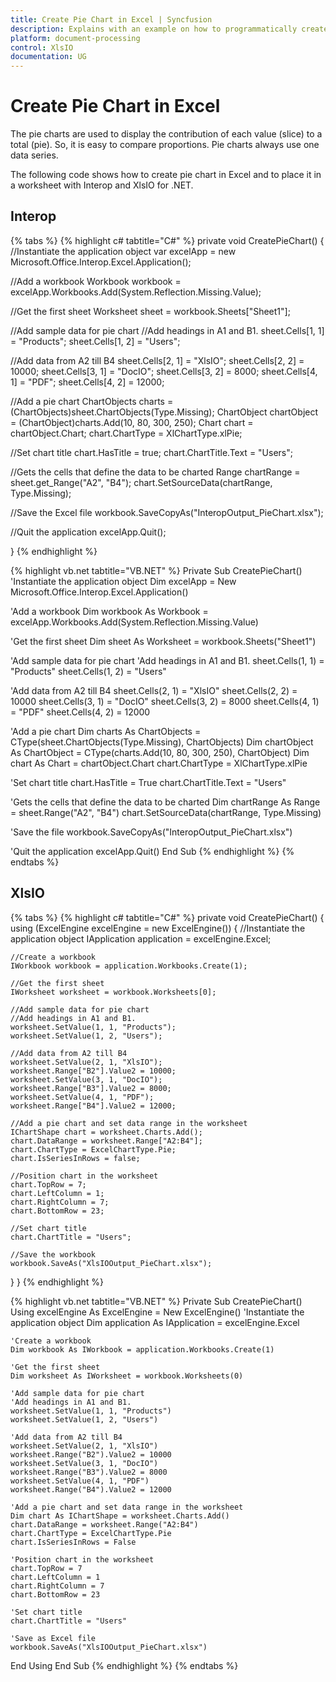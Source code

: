 ```yaml
---
title: Create Pie Chart in Excel | Syncfusion
description: Explains with an example on how to programmatically create pie chart in Excel and to position the chart in a worksheet using Interop and XlsIO.
platform: document-processing
control: XlsIO
documentation: UG
---
```


# Create Pie Chart in Excel

The pie charts are used to display the contribution of each value (slice) to a total (pie). So, it is easy to compare proportions. Pie charts always use one data series.

The following code shows how to create pie chart in Excel and to place it in a worksheet with Interop and XlsIO for .NET.

## Interop

{% tabs %}
{% highlight c# tabtitle="C#" %}
private void CreatePieChart()
{
  //Instantiate the application object
  var excelApp = new Microsoft.Office.Interop.Excel.Application();

  //Add a workbook
  Workbook workbook = excelApp.Workbooks.Add(System.Reflection.Missing.Value);

  //Get the first sheet
  Worksheet sheet = workbook.Sheets["Sheet1"];

  //Add sample data for pie chart
  //Add headings in A1 and B1.
  sheet.Cells[1, 1] = "Products";
  sheet.Cells[1, 2] = "Users";

  //Add data from A2 till B4
  sheet.Cells[2, 1] = "XlsIO";
  sheet.Cells[2, 2] = 10000;
  sheet.Cells[3, 1] = "DocIO";
  sheet.Cells[3, 2] = 8000;
  sheet.Cells[4, 1] = "PDF";
  sheet.Cells[4, 2] = 12000;

  //Add a pie chart
  ChartObjects charts = (ChartObjects)sheet.ChartObjects(Type.Missing);
  ChartObject chartObject = (ChartObject)charts.Add(10, 80, 300, 250);
  Chart chart = chartObject.Chart;
  chart.ChartType = XlChartType.xlPie;

  //Set chart title
  chart.HasTitle = true;
  chart.ChartTitle.Text = "Users";

  //Gets the cells that define the data to be charted
  Range chartRange = sheet.get_Range("A2", "B4");
  chart.SetSourceData(chartRange, Type.Missing);

  //Save the Excel file
  workbook.SaveCopyAs("InteropOutput_PieChart.xlsx");

  //Quit the application
  excelApp.Quit();

}
{% endhighlight %}

{% highlight vb.net tabtitle="VB.NET" %}
Private Sub CreatePieChart()
  'Instantiate the application object
  Dim excelApp = New Microsoft.Office.Interop.Excel.Application()

  'Add a workbook
  Dim workbook As Workbook = excelApp.Workbooks.Add(System.Reflection.Missing.Value)

  'Get the first sheet
  Dim sheet As Worksheet = workbook.Sheets("Sheet1")

  'Add sample data for pie chart
  'Add headings in A1 and B1.
  sheet.Cells(1, 1) = "Products"
  sheet.Cells(1, 2) = "Users"

  'Add data from A2 till B4
  sheet.Cells(2, 1) = "XlsIO"
  sheet.Cells(2, 2) = 10000
  sheet.Cells(3, 1) = "DocIO"
  sheet.Cells(3, 2) = 8000
  sheet.Cells(4, 1) = "PDF"
  sheet.Cells(4, 2) = 12000

  'Add a pie chart
  Dim charts As ChartObjects = CType(sheet.ChartObjects(Type.Missing), ChartObjects)
  Dim chartObject As ChartObject = CType(charts.Add(10, 80, 300, 250), ChartObject)
  Dim chart As Chart = chartObject.Chart
  chart.ChartType = XlChartType.xlPie

  'Set chart title
  chart.HasTitle = True
  chart.ChartTitle.Text = "Users"

  'Gets the cells that define the data to be charted
  Dim chartRange As Range = sheet.Range("A2", "B4")
  chart.SetSourceData(chartRange, Type.Missing)

  'Save the file
  workbook.SaveCopyAs("InteropOutput_PieChart.xlsx")

  'Quit the application
  excelApp.Quit()
End Sub
{% endhighlight %}
{% endtabs %}

## XlsIO

{% tabs %}
{% highlight c# tabtitle="C#" %}
private void CreatePieChart()
{
  using (ExcelEngine excelEngine = new ExcelEngine())
  {
    //Instantiate the application object
    IApplication application = excelEngine.Excel;

    //Create a workbook
    IWorkbook workbook = application.Workbooks.Create(1);

    //Get the first sheet
    IWorksheet worksheet = workbook.Worksheets[0];

    //Add sample data for pie chart
    //Add headings in A1 and B1.
    worksheet.SetValue(1, 1, "Products");
    worksheet.SetValue(1, 2, "Users");

    //Add data from A2 till B4
    worksheet.SetValue(2, 1, "XlsIO");
    worksheet.Range["B2"].Value2 = 10000;
    worksheet.SetValue(3, 1, "DocIO");
    worksheet.Range["B3"].Value2 = 8000;
    worksheet.SetValue(4, 1, "PDF");
    worksheet.Range["B4"].Value2 = 12000;

    //Add a pie chart and set data range in the worksheet
    IChartShape chart = worksheet.Charts.Add();
    chart.DataRange = worksheet.Range["A2:B4"];
    chart.ChartType = ExcelChartType.Pie;
    chart.IsSeriesInRows = false;

    //Position chart in the worksheet
    chart.TopRow = 7;
    chart.LeftColumn = 1;
    chart.RightColumn = 7;
    chart.BottomRow = 23;

    //Set chart title
    chart.ChartTitle = "Users";

    //Save the workbook
    workbook.SaveAs("XlsIOOutput_PieChart.xlsx");
  }
}
{% endhighlight %}

{% highlight vb.net tabtitle="VB.NET" %}
Private Sub CreatePieChart()
  Using excelEngine As ExcelEngine = New ExcelEngine()
    'Instantiate the application object
    Dim application As IApplication = excelEngine.Excel

    'Create a workbook
    Dim workbook As IWorkbook = application.Workbooks.Create(1)

    'Get the first sheet
    Dim worksheet As IWorksheet = workbook.Worksheets(0)

    'Add sample data for pie chart
    'Add headings in A1 and B1.
    worksheet.SetValue(1, 1, "Products")
    worksheet.SetValue(1, 2, "Users")

    'Add data from A2 till B4
    worksheet.SetValue(2, 1, "XlsIO")
    worksheet.Range("B2").Value2 = 10000
    worksheet.SetValue(3, 1, "DocIO")
    worksheet.Range("B3").Value2 = 8000
    worksheet.SetValue(4, 1, "PDF")
    worksheet.Range("B4").Value2 = 12000

    'Add a pie chart and set data range in the worksheet
    Dim chart As IChartShape = worksheet.Charts.Add()
    chart.DataRange = worksheet.Range("A2:B4")
    chart.ChartType = ExcelChartType.Pie
    chart.IsSeriesInRows = False

    'Position chart in the worksheet
    chart.TopRow = 7
    chart.LeftColumn = 1
    chart.RightColumn = 7
    chart.BottomRow = 23

    'Set chart title
    chart.ChartTitle = "Users"

    'Save as Excel file
    workbook.SaveAs("XlsIOOutput_PieChart.xlsx")
  End Using
End Sub
{% endhighlight %}
{% endtabs %}
